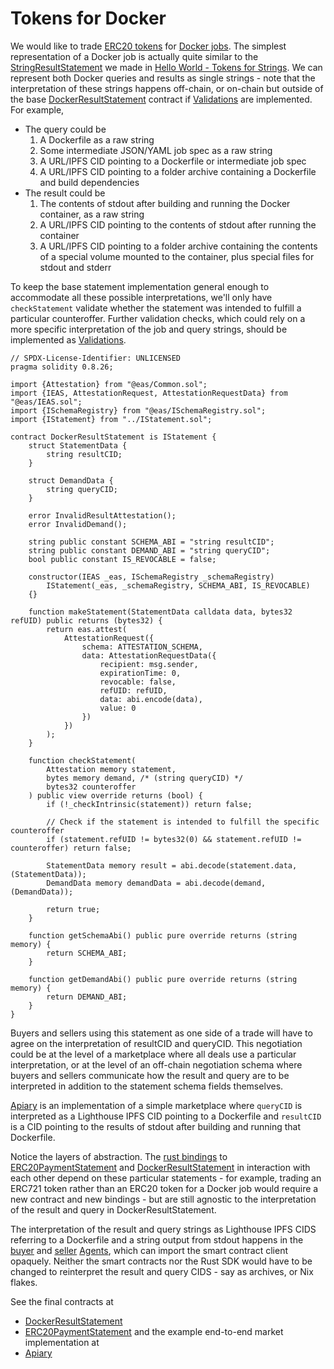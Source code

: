 # Tokens for Docker

We would like to trade [ERC20 tokens](https://github.com/CoopHive/tokens-for-docker-alkahest/blob/b7a79093684fe31863228f16306a285bf9db0e25/src/statements/ERC20PaymentStatement.sol) for [Docker jobs](https://github.com/CoopHive/tokens-for-docker-alkahest/blob/b7a79093684fe31863228f16306a285bf9db0e25/src/statements/DockerResultStatement.sol). The simplest representation of a Docker job is actually quite similar to the [StringResultStatement](https://github.com/CoopHive/alkahest-mocks/blob/4215cf4f81387748b4f112e27a46c70f3bb5725a/src/Statements/StringResultStatement.sol) we made in [Hello World - Tokens for Strings](Hello_World_-_Tokens_for_Strings.md). We can represent both Docker queries and results as single strings - note that the interpretation of these strings happens off-chain, or on-chain but outside of the base [DockerResultStatement]((https://github.com/CoopHive/tokens-for-docker-alkahest/blob/b7a79093684fe31863228f16306a285bf9db0e25/src/statements/DockerResultStatement.sol)) contract if [Validations](../../Components/For_Exchange/Validations.md) are implemented. For example,

- The query could be
	1. A Dockerfile as a raw string
	2. Some intermediate JSON/YAML job spec as a raw string
	3. A URL/IPFS CID pointing to a Dockerfile or intermediate job spec
	4. A URL/IPFS CID pointing to a folder archive containing a Dockerfile and build dependencies
- The result could be
	1. The contents of stdout after building and running the Docker container, as a raw string
	2. A URL/IPFS CID pointing to the contents of stdout after running the container
	3. A URL/IPFS CID pointing to a folder archive containing the contents of a special volume mounted to the container, plus special files for stdout and stderr

To keep the base statement implementation general enough to accommodate all these possible interpretations, we'll only have `checkStatement` validate whether the statement was intended to fulfill a particular counteroffer. Further validation checks, which could rely on a more specific interpretation of the job and query strings, should be implemented as [Validations](../../Components/For_Exchange/Validations.md).

```solidity
// SPDX-License-Identifier: UNLICENSED
pragma solidity 0.8.26;

import {Attestation} from "@eas/Common.sol";
import {IEAS, AttestationRequest, AttestationRequestData} from "@eas/IEAS.sol";
import {ISchemaRegistry} from "@eas/ISchemaRegistry.sol";
import {IStatement} from "../IStatement.sol";

contract DockerResultStatement is IStatement {
    struct StatementData {
        string resultCID;
    }

    struct DemandData {
        string queryCID;
    }

    error InvalidResultAttestation();
    error InvalidDemand();

    string public constant SCHEMA_ABI = "string resultCID";
    string public constant DEMAND_ABI = "string queryCID";
    bool public constant IS_REVOCABLE = false;

    constructor(IEAS _eas, ISchemaRegistry _schemaRegistry)
        IStatement(_eas, _schemaRegistry, SCHEMA_ABI, IS_REVOCABLE)
    {}

    function makeStatement(StatementData calldata data, bytes32 refUID) public returns (bytes32) {
        return eas.attest(
            AttestationRequest({
                schema: ATTESTATION_SCHEMA,
                data: AttestationRequestData({
                    recipient: msg.sender,
                    expirationTime: 0,
                    revocable: false,
                    refUID: refUID,
                    data: abi.encode(data),
                    value: 0
                })
            })
        );
    }

    function checkStatement(
        Attestation memory statement,
        bytes memory demand, /* (string queryCID) */
        bytes32 counteroffer
    ) public view override returns (bool) {
        if (!_checkIntrinsic(statement)) return false;

        // Check if the statement is intended to fulfill the specific counteroffer
        if (statement.refUID != bytes32(0) && statement.refUID != counteroffer) return false;

        StatementData memory result = abi.decode(statement.data, (StatementData));
        DemandData memory demandData = abi.decode(demand, (DemandData));

        return true;
    }

    function getSchemaAbi() public pure override returns (string memory) {
        return SCHEMA_ABI;
    }

    function getDemandAbi() public pure override returns (string memory) {
        return DEMAND_ABI;
    }
}
```

Buyers and sellers using this statement as one side of a trade will have to agree on the interpretation of resultCID and queryCID. This negotiation could be at the level of a marketplace where all deals use a particular interpretation, or at the level of an off-chain negotiation schema where buyers and sellers communicate how the result and query are to be interpreted in addition to the statement schema fields themselves.

[Apiary](https://github.com/CoopHive/Apiary/) is an implementation of a simple marketplace where `queryCID` is interpreted as a Lighthouse IPFS CID pointing to a Dockerfile and `resultCID` is a CID pointing to the results of stdout after building and running that Dockerfile.

Notice the layers of abstraction. The [rust bindings](https://github.com/CoopHive/Apiary/blob/main/src/lib.rs) to [ERC20PaymentStatement](https://github.com/CoopHive/tokens-for-docker-alkahest/blob/b7a79093684fe31863228f16306a285bf9db0e25/src/statements/ERC20PaymentStatement.sol) and [DockerResultStatement](https://github.com/CoopHive/tokens-for-docker-alkahest/blob/b7a79093684fe31863228f16306a285bf9db0e25/src/statements/DockerResultStatement.sol) in interaction with each other depend on these particular statements - for example, trading an ERC721 token rather than an ERC20 token for a Docker job would require a new contract and new bindings - but are still agnostic to the interpretation of the result and query in DockerResultStatement.

The interpretation of the result and query strings as Lighthouse IPFS CIDS referring to a Dockerfile and a string output from stdout happens in the [buyer](https://github.com/CoopHive/Apiary/blob/bdd0db5b0761f4dc6a87f2e012caf0bad74c57a5/apiary/buyer.py) and [seller](https://github.com/CoopHive/Apiary/blob/bdd0db5b0761f4dc6a87f2e012caf0bad74c57a5/apiary/seller.py) [Agents](../../Components/For_Negotiation/Agents.md), which can import the smart contract client opaquely. Neither the smart contracts nor the Rust SDK would have to be changed to reinterpret the result and query CIDS - say as archives, or Nix flakes.

See the final contracts at
- [DockerResultStatement](https://github.com/CoopHive/tokens-for-docker-alkahest/blob/b7a79093684fe31863228f16306a285bf9db0e25/src/statements/DockerResultStatement.sol)
- [ERC20PaymentStatement](https://github.com/CoopHive/tokens-for-docker-alkahest/blob/b7a79093684fe31863228f16306a285bf9db0e25/src/statements/ERC20PaymentStatement.sol)
and the example end-to-end market implementation at
- [Apiary](https://github.com/CoopHive/Apiary/)